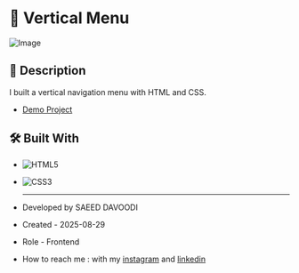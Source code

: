# 🎯 Vertical Menu

![Image](https://github.com/user-attachments/assets/af4ac909-cc05-44c0-bbd3-31187e91b273)

## 📖 Description
I built a vertical navigation menu with HTML and CSS.


- [Demo Project](https://saeeddavoodi-dev.github.io/Menu/)



## 🛠️ Built With
- ![HTML5](https://img.shields.io/badge/HTML5-E34F26?style=flat&logo=html5&logoColor=white)
- ![CSS3](https://img.shields.io/badge/CSS3-1572B6?style=flat&logo=css3&logoColor=white)

  ---

- Developed by SAEED DAVOODI

- Created - 2025-08-29

- Role - Frontend

- How to reach me : with my [instagram]([https://www.instagram.com/pouria_farahani_developer](https://www.instagram.com/saeed.davodi_dev?igsh=N2dpa2tucm05Ynpl)) and [linkedin]([https://www.linkedin.com/in/pouria-farahani-developer](https://www.linkedin.com/in/saeed-davoodi-127412368?utm_source=share&utm_campaign=share_via&utm_content=profile&utm_medium=android_app))





